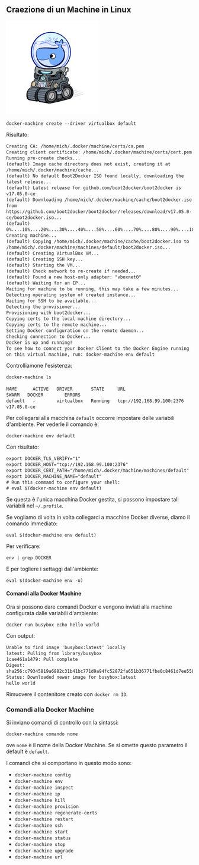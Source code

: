 ## Craezione di un Machine in Linux

![Machine](../gitbook/images/machine.png)

```
docker-machine create --driver virtualbox default
```
Risultato:
```
Creating CA: /home/mich/.docker/machine/certs/ca.pem
Creating client certificate: /home/mich/.docker/machine/certs/cert.pem
Running pre-create checks...
(default) Image cache directory does not exist, creating it at /home/mich/.docker/machine/cache...
(default) No default Boot2Docker ISO found locally, downloading the latest release...
(default) Latest release for github.com/boot2docker/boot2docker is v17.05.0-ce
(default) Downloading /home/mich/.docker/machine/cache/boot2docker.iso from https://github.com/boot2docker/boot2docker/releases/download/v17.05.0-ce/boot2docker.iso...
(default) 0%....10%....20%....30%....40%....50%....60%....70%....80%....90%....100%
Creating machine...
(default) Copying /home/mich/.docker/machine/cache/boot2docker.iso to /home/mich/.docker/machine/machines/default/boot2docker.iso...
(default) Creating VirtualBox VM...
(default) Creating SSH key...
(default) Starting the VM...
(default) Check network to re-create if needed...
(default) Found a new host-only adapter: "vboxnet0"
(default) Waiting for an IP...
Waiting for machine to be running, this may take a few minutes...
Detecting operating system of created instance...
Waiting for SSH to be available...
Detecting the provisioner...
Provisioning with boot2docker...
Copying certs to the local machine directory...
Copying certs to the remote machine...
Setting Docker configuration on the remote daemon...
Checking connection to Docker...
Docker is up and running!
To see how to connect your Docker Client to the Docker Engine running on this virtual machine, run: docker-machine env default
```

Controlliamone l'esistenza:
```
docker-machine ls

NAME      ACTIVE   DRIVER       STATE     URL                         SWARM   DOCKER        ERRORS
default   -        virtualbox   Running   tcp://192.168.99.100:2376           v17.05.0-ce
```

Per collegarsi alla macchina `default` occorre impostare delle variabili d'ambiente. Per vederle il comando è:
```
docker-machine env default
```
Con risultato:
```
export DOCKER_TLS_VERIFY="1"
export DOCKER_HOST="tcp://192.168.99.100:2376"
export DOCKER_CERT_PATH="/home/mich/.docker/machine/machines/default"
export DOCKER_MACHINE_NAME="default"
# Run this command to configure your shell: 
# eval $(docker-machine env default)
```

Se questa è l'unica macchina Docker gestita, si possono impostare tali variabili nel `~/.profile`.

Se vogliamo di volta in volta collegarci a macchine Docker diverse, diamo il comando immediato:
```
eval $(docker-machine env default)
```
Per verificare:
```
env | grep DOCKER
```
E per togliere i settaggi dall'ambiente:
```
eval $(docker-machine env -u)
```

#### Comandi alla Docker Machine

Ora si possono dare comandi Docker e vengono inviati alla machine configurata dalle variabili d'ambiente:
```
docker run busybox echo hello world
```
Con output:
```
Unable to find image 'busybox:latest' locally
latest: Pulling from library/busybox
1cae461a1479: Pull complete 
Digest: sha256:c79345819a6882c31b41bc771d9a94fc52872fa651b36771fbe0c8461d7ee558
Status: Downloaded newer image for busybox:latest
hello world
```

Rimuovere il contenitore creato con `docker rm ID`.

### Comandi alla Docker Machine

Si inviano comandi di controllo con la sintassi:
```
docker-machine comando nome
```
ove `nome` è il nome della Docker Machine. Se si omette questo parametro il default è `default`.

I comandi che si comportano in questo modo sono:

* `docker-machine config`
* `docker-machine env`
* `docker-machine inspect`
* `docker-machine ip`
* `docker-machine kill`
* `docker-machine provision`
* `docker-machine regenerate-certs`
* `docker-machine restart`
* `docker-machine ssh`
* `docker-machine start`
* `docker-machine status`
* `docker-machine stop`
* `docker-machine upgrade`
* `docker-machine url`
